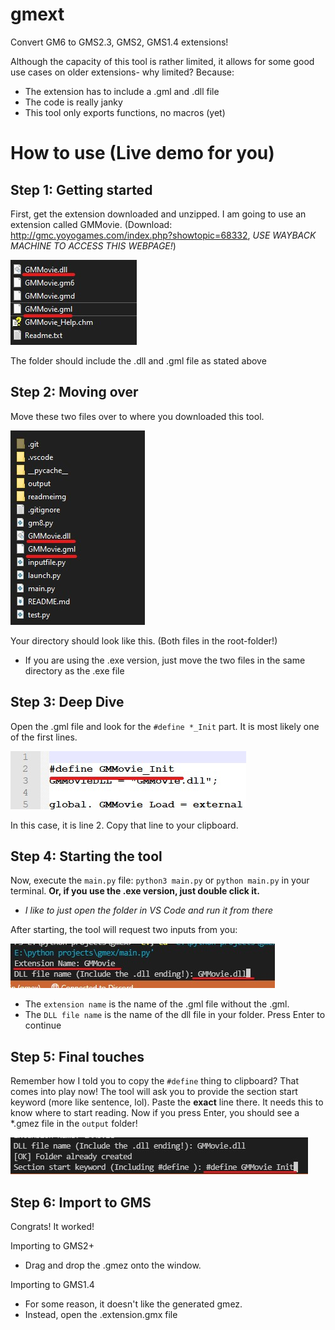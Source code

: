 # gmext
Convert GM6 to GMS2.3, GMS2, GMS1.4 extensions!

Although the capacity of this tool is rather limited, it allows for some good use cases on older extensions- why limited?
Because:

 - The extension has to include a .gml and .dll file
 - The code is really janky
 - This tool only exports functions, no macros (yet)
 
 # How to use (Live demo for you)
##  Step 1: Getting started
 First, get the extension downloaded and unzipped. I am going to use an extension called GMMovie. 
 (Download: http://gmc.yoyogames.com/index.php?showtopic=68332, *USE WAYBACK MACHINE TO ACCESS THIS WEBPAGE!*)
 
 ![enter image description here](https://raw.githubusercontent.com/sam-k0/gmext/master/readmeimg/image1.jpg?token=GHSAT0AAAAAABKIPFIWZ6SI7LG5GKUCVYJQYRPJOBQ)
 
 
 The folder should include the .dll and .gml file as stated above
 ## Step 2: Moving over
 Move these two files over to where you downloaded this tool.
 
 
 ![enter image description here](https://raw.githubusercontent.com/sam-k0/gmext/master/readmeimg/image2.jpg?token=GHSAT0AAAAAABKIPFIX4NDUVZI7ABCLWG4EYRPJOOQ)
 
 Your directory should look like this. (Both files in the root-folder!)
 - If you are using the .exe version, just move the two files in the same directory as the .exe file
 ## Step 3: Deep Dive
 Open the .gml file and look for the `#define *_Init` part. It is most likely one of the first lines.
 
 ![enter image description here](https://raw.githubusercontent.com/sam-k0/gmext/master/readmeimg/image3.jpg?token=GHSAT0AAAAAABKIPFIWGJDDGOJXGOYIBAM2YRPJS6Q)
 
 In this case, it is line 2. Copy that line to your clipboard.
 ## Step 4: Starting the tool
 Now, execute the `main.py` file: `python3 main.py` or `python main.py` in your terminal.
 **Or, if you use the .exe version, just double click it.**
 - *I like to just open the folder in VS Code and run it from there*
 
After starting, the tool will request two inputs from you:
 
 ![enter image description here](https://raw.githubusercontent.com/sam-k0/gmext/master/readmeimg/image4.jpg?token=GHSAT0AAAAAABKIPFIXR35SOZ2UBR5PIND2YRPJWUA)
 
 - The `extension name` is the name of the .gml file without the .gml.
 - The `DLL file name` is the name of the dll file in your folder. 
 Press Enter to continue
 ## Step 5: Final touches
 Remember how I told you to copy the `#define` thing to clipboard?
 That comes into play now!
 The tool will ask you to provide the section start keyword (more like sentence, lol).
 Paste the **exact** line there. It needs this to know where to start reading.
 Now if you press Enter, you should see a *.gmez file in the `output` folder!
 
 ![enter image description here](https://raw.githubusercontent.com/sam-k0/gmext/master/readmeimg/image5.jpg?token=GHSAT0AAAAAABKIPFIWCRNNQTBKXMM6ICA4YRPJ23Q)

## Step 6: Import to GMS
  Congrats! It worked!

Importing to GMS2+
- Drag and drop the .gmez onto the window.

Importing to GMS1.4
- For some reason, it doesn't like the generated gmez.
- Instead, open the .extension.gmx file
